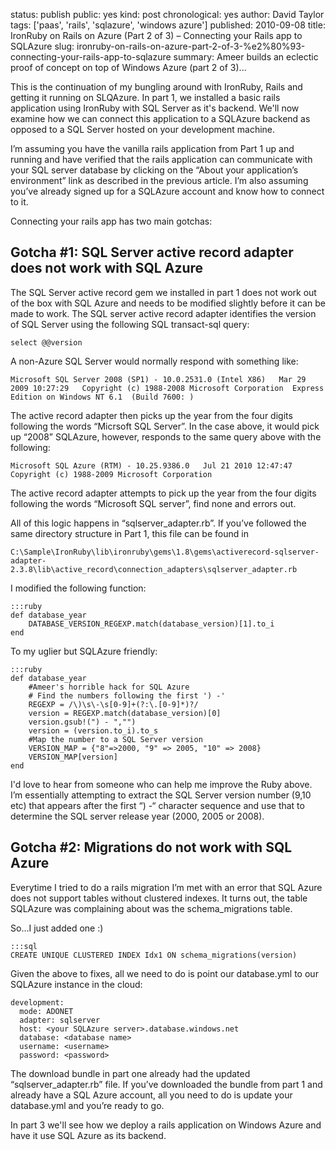 status: publish
public: yes
kind: post
chronological: yes
author: David Taylor
tags: ['paas', 'rails', 'sqlazure', 'windows azure']
published: 2010-09-08
title: IronRuby on Rails on Azure (Part 2 of 3) – Connecting your Rails app to SQLAzure
slug: ironruby-on-rails-on-azure-part-2-of-3-%e2%80%93-connecting-your-rails-app-to-sqlazure
summary: Ameer builds an eclectic proof of concept on top of Windows Azure (part 2 of 3)...

This is the continuation of my bungling around with IronRuby, Rails and getting it running on SLQAzure. In part 1, we installed a basic rails application using IronRuby with SQL Server as it's backend. We'll now examine how we can connect this application to a SQLAzure backend as opposed to a SQL Server hosted on your development machine.

I’m assuming you have the vanilla rails application from Part 1 up and running and have verified that the rails application can communicate with your SQL server database by clicking on the “About your application’s environment” link as described in the previous article. I’m also assuming you’ve already signed up for a SQLAzure account and know how to connect to it.

Connecting your rails app has two main gotchas:

## Gotcha #1: SQL Server active record adapter does not work with SQL Azure

The SQL Server active record gem we installed in part 1 does not work out of the box with SQL Azure and needs to be modified slightly before it can be made to work. The SQL server active record adapter identifies the version of SQL Server using the following SQL transact-sql query:


    select @@version


A non-Azure SQL Server would normally respond with something like:


    Microsoft SQL Server 2008 (SP1) - 10.0.2531.0 (Intel X86)   Mar 29 2009 10:27:29   Copyright (c) 1988-2008 Microsoft Corporation  Express Edition on Windows NT 6.1  (Build 7600: )


The active record adapter then picks up the year from the four digits following the words “Micrsoft SQL Server”. In the case above, it would pick up “2008” SQLAzure, however, responds to the same query above with the following:


    Microsoft SQL Azure (RTM) - 10.25.9386.0   Jul 21 2010 12:47:47   Copyright (c) 1988-2009 Microsoft Corporation


The active record adapter attempts to pick up the year from the four digits following the words “Microsoft SQL server”, find none and errors out.

All of this logic happens in “sqlserver_adapter.rb”. If you’ve followed the same directory structure in Part 1, this file can be found in


    C:\Sample\IronRuby\lib\ironruby\gems\1.8\gems\activerecord-sqlserver-adapter-2.3.8\lib\active_record\connection_adapters\sqlserver_adapter.rb


I modified the following function:


    :::ruby
    def database_year
        DATABASE_VERSION_REGEXP.match(database_version)[1].to_i
    end


To my uglier but SQLAzure friendly:


    :::ruby
    def database_year
        #Ameer's horrible hack for SQL Azure  
        # Find the numbers following the first ') -'
        REGEXP = /\)\s\-\s[0-9]+(?:\.[0-9]*)?/
        version = REGEXP.match(database_version)[0]
        version.gsub!(") - ","")
        version = (version.to_i).to_s  
        #Map the number to a SQL Server version
        VERSION_MAP = {"8"=>2000, "9" => 2005, "10" => 2008}
        VERSION_MAP[version]  
    end


I'd love to hear from someone who can help me improve the Ruby above. I’m essentially attempting to extract the SQL Server version number (9,10 etc) that appears after the first “) -“ character sequence and use that to determine the SQL server release year (2000, 2005 or 2008).


## Gotcha #2: Migrations do not work with SQL Azure

Everytime I tried to do a rails migration I’m met with an error that SQL Azure does not support tables without clustered indexes. It turns out, the table SQLAzure was complaining about was the schema_migrations table.

So...I just added one :)


    :::sql
    CREATE UNIQUE CLUSTERED INDEX Idx1 ON schema_migrations(version)


Given the above to fixes, all we need to do is point our database.yml to our SQLAzure instance in the cloud:


    development:
      mode: ADONET
      adapter: sqlserver
      host: <your SQLAzure server>.database.windows.net
      database: <database name>
      username: <username>
      password: <password>


The download bundle in part one already had the updated “sqlserver_adapter.rb” file. If you’ve downloaded the bundle from part 1 and already have a SQL Azure account, all you need to do is update your database.yml and you’re ready to go.

In part 3 we'll see how we deploy a rails application on Windows Azure and have it use SQL Azure as its backend.
